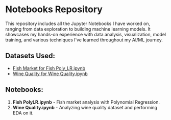 # Notebooks Repository

This repository includes all the Jupyter Notebooks I have worked on, ranging from data exploration to building machine learning models. It showcases my hands-on experience with data analysis, visualization, model training, and various techniques I’ve learned throughout my AI/ML journey.

## Datasets Used:

- [Fish Market for Fish Poly_LR.ipynb](https://www.kaggle.com/datasets/vipullrathod/fish-market)
- [Wine Quality for Wine Quality.ipynb](https://www.kaggle.com/datasets/yasserh/wine-quality-dataset)

## Notebooks:

1. **Fish PolyLR.ipynb** - Fish market analysis with Polynomial Regression.
2. **Wine Quality.ipynb** - Analyzing wine quality dataset and performing EDA on it.
